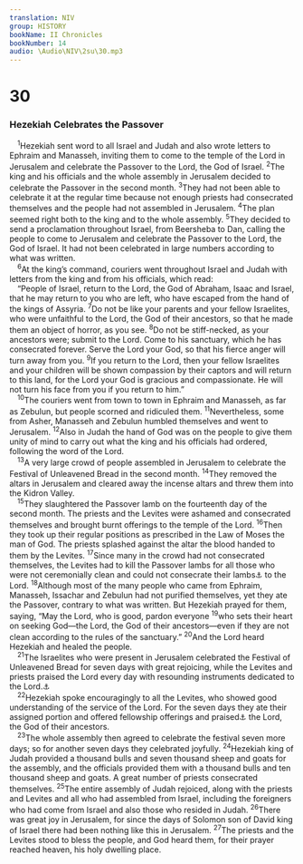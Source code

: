 ```yaml
---
translation: NIV
group: HISTORY
bookName: II Chronicles 
bookNumber: 14
audio: \Audio\NIV\2su\30.mp3
---
```


<div class="title"><h1>30</h1><h3>Hezekiah Celebrates the Passover </h3></div>
<span class="verse 2su_30_1"> <sup>1</sup>Hezekiah sent word to all Israel and Judah and also wrote letters to Ephraim and Manasseh, inviting them to come to the temple of the Lord in Jerusalem and celebrate the Passover to the Lord, the God of Israel. </span>
<span class="verse 2su_30_2"><sup>2</sup>The king and his officials and the whole assembly in Jerusalem decided to celebrate the Passover in the second month. </span>
<span class="verse 2su_30_3"><sup>3</sup>They had not been able to celebrate it at the regular time because not enough priests had consecrated themselves and the people had not assembled in Jerusalem. </span>
<span class="verse 2su_30_4"><sup>4</sup>The plan seemed right both to the king and to the whole assembly. </span>
<span class="verse 2su_30_5"><sup>5</sup>They decided to send a proclamation throughout Israel, from Beersheba to Dan, calling the people to come to Jerusalem and celebrate the Passover to the Lord, the God of Israel. It had not been celebrated in large numbers according to what was written. <br/></span>
<span class="verse 2su_30_6"> <sup>6</sup>At the king’s command, couriers went throughout Israel and Judah with letters from the king and from his officials, which read: <br/> “People of Israel, return to the Lord, the God of Abraham, Isaac and Israel, that he may return to you who are left, who have escaped from the hand of the kings of Assyria. </span>
<span class="verse 2su_30_7"><sup>7</sup>Do not be like your parents and your fellow Israelites, who were unfaithful to the Lord, the God of their ancestors, so that he made them an object of horror, as you see. </span>
<span class="verse 2su_30_8"><sup>8</sup>Do not be stiff-necked, as your ancestors were; submit to the Lord. Come to his sanctuary, which he has consecrated forever. Serve the Lord your God, so that his fierce anger will turn away from you. </span>
<span class="verse 2su_30_9"><sup>9</sup>If you return to the Lord, then your fellow Israelites and your children will be shown compassion by their captors and will return to this land, for the Lord your God is gracious and compassionate. He will not turn his face from you if you return to him.” <br/></span>
<span class="verse 2su_30_10"> <sup>10</sup>The couriers went from town to town in Ephraim and Manasseh, as far as Zebulun, but people scorned and ridiculed them. </span>
<span class="verse 2su_30_11"><sup>11</sup>Nevertheless, some from Asher, Manasseh and Zebulun humbled themselves and went to Jerusalem. </span>
<span class="verse 2su_30_12"><sup>12</sup>Also in Judah the hand of God was on the people to give them unity of mind to carry out what the king and his officials had ordered, following the word of the Lord. <br/></span>
<span class="verse 2su_30_13"> <sup>13</sup>A very large crowd of people assembled in Jerusalem to celebrate the Festival of Unleavened Bread in the second month. </span>
<span class="verse 2su_30_14"><sup>14</sup>They removed the altars in Jerusalem and cleared away the incense altars and threw them into the Kidron Valley. <br/></span>
<span class="verse 2su_30_15"> <sup>15</sup>They slaughtered the Passover lamb on the fourteenth day of the second month. The priests and the Levites were ashamed and consecrated themselves and brought burnt offerings to the temple of the Lord. </span>
<span class="verse 2su_30_16"><sup>16</sup>Then they took up their regular positions as prescribed in the Law of Moses the man of God. The priests splashed against the altar the blood handed to them by the Levites. </span>
<span class="verse 2su_30_17"><sup>17</sup>Since many in the crowd had not consecrated themselves, the Levites had to kill the Passover lambs for all those who were not ceremonially clean and could not consecrate their lambs<a data-toggle="tooltip" data-placement="bottom" title="Or consecrate themselves">⚓</a> to the Lord. </span>
<span class="verse 2su_30_18"><sup>18</sup>Although most of the many people who came from Ephraim, Manasseh, Issachar and Zebulun had not purified themselves, yet they ate the Passover, contrary to what was written. But Hezekiah prayed for them, saying, “May the Lord, who is good, pardon everyone </span>
<span class="verse 2su_30_19"><sup>19</sup>who sets their heart on seeking God—the Lord, the God of their ancestors—even if they are not clean according to the rules of the sanctuary.” </span>
<span class="verse 2su_30_20"><sup>20</sup>And the Lord heard Hezekiah and healed the people. <br/></span>
<span class="verse 2su_30_21"> <sup>21</sup>The Israelites who were present in Jerusalem celebrated the Festival of Unleavened Bread for seven days with great rejoicing, while the Levites and priests praised the Lord every day with resounding instruments dedicated to the Lord.<a data-toggle="tooltip" data-placement="bottom" title="Or priests sang to the Lordevery day, accompanied by the Lord’s instruments of praise">⚓</a><br/></span>
<span class="verse 2su_30_22"> <sup>22</sup>Hezekiah spoke encouragingly to all the Levites, who showed good understanding of the service of the Lord. For the seven days they ate their assigned portion and offered fellowship offerings and praised<a data-toggle="tooltip" data-placement="bottom" title="Or and confessed their sins to">⚓</a> the Lord, the God of their ancestors. <br/></span>
<span class="verse 2su_30_23"> <sup>23</sup>The whole assembly then agreed to celebrate the festival seven more days; so for another seven days they celebrated joyfully. </span>
<span class="verse 2su_30_24"><sup>24</sup>Hezekiah king of Judah provided a thousand bulls and seven thousand sheep and goats for the assembly, and the officials provided them with a thousand bulls and ten thousand sheep and goats. A great number of priests consecrated themselves. </span>
<span class="verse 2su_30_25"><sup>25</sup>The entire assembly of Judah rejoiced, along with the priests and Levites and all who had assembled from Israel, including the foreigners who had come from Israel and also those who resided in Judah. </span>
<span class="verse 2su_30_26"><sup>26</sup>There was great joy in Jerusalem, for since the days of Solomon son of David king of Israel there had been nothing like this in Jerusalem. </span>
<span class="verse 2su_30_27"><sup>27</sup>The priests and the Levites stood to bless the people, and God heard them, for their prayer reached heaven, his holy dwelling place. <br/></span>
